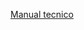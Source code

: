  [Manual tecnico ](https://docs.google.com/document/d/19J8wHJLTIlDdk5lkwZJn6fiQXHnTUgThnfT_q4MUBcw/edit?tab=t.0)


